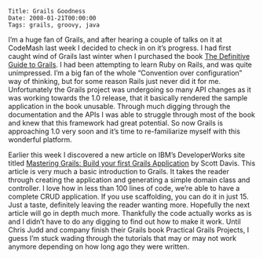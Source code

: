     Title: Grails Goodness
    Date: 2008-01-21T00:00:00
    Tags: grails, groovy, java

I’m a huge fan of Grails, and after hearing a couple of talks on it at CodeMash last week I decided to check in on it’s progress. I had first caught wind of Grails last winter when I purchased the book [The Definitive Guide to Grails](http://www.apress.com/book/view/1590597583). I had been attempting to learn Ruby on Rails, and was quite unimpressed. I’m a big fan of the whole “Convention over configuration” way of thinking, but for some reason Rails just never did it for me. Unfortunately the Grails project was undergoing so many API changes as it was working towards the 1.0 release, that it basically rendered the sample application in the book unusable. Through much digging through the documentation and the APIs I was able to struggle through most of the book and knew that this framework had great potential. So now Grails is approaching 1.0 very soon and it’s time to re-familiarize myself with this wonderful platform.

<!-- more -->

Earlier this week I discovered a new article on IBM’s DeveloperWorks site titled [Mastering Grails: Build your first Grails Application](http://www.ibm.com/developerworks/java/library/j-grails01158/index.html?S_TACT=105AGX45&S_CMP=LPJAVA) by Scott Davis. This article is very much a basic introduction to Grails. It takes the reader through creating the application and generating a simple domain class and controller. I love how in less than 100 lines of code, we’re able to have a complete CRUD application.  If you use scaffolding, you can do it in just 15.  Just a taste, definitely leaving the reader wanting more. Hopefully the next article will go in depth much more. Thankfully the code actually works as is and I didn’t have to do any digging to find out how to make it work. Until Chris Judd and company finish their Grails book Practical Grails Projects, I guess I’m stuck wading through the tutorials that may or may not work anymore depending on how long ago they were written.
